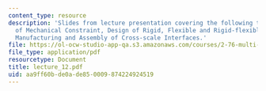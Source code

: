 ```yaml
---
content_type: resource
description: 'Slides from lecture presentation covering the following topics: Principles
  of Mechanical Constraint, Design of Rigid, Flexible and Rigid-flexible Constraint,
  Manufacturing and Assembly of Cross-scale Interfaces.'
file: https://ol-ocw-studio-app-qa.s3.amazonaws.com/courses/2-76-multi-scale-system-design-fall-2004/aa9ff60bde0ade850009874224924519_lecture_12.pdf
file_type: application/pdf
resourcetype: Document
title: lecture_12.pdf
uid: aa9ff60b-de0a-de85-0009-874224924519
---
```

